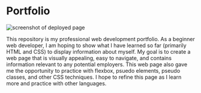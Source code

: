 # Portfolio

![screenshot of deployed page](assets/images/full-page-screenshot.png)

This repository is my professional web development portfolio. As a beginner web developer, I am hoping to show what I have learned so far (primarily HTML and CSS) to display information about myself. My goal is to create a web page that is visually appealing, easy to navigate, and contains information relevant to any potential employers.
This web page also gave me the opportunity to practice with flexbox, psuedo elements, pseudo classes, and other CSS techniques. I hope to refine this page as I learn more and practice with other languages.
